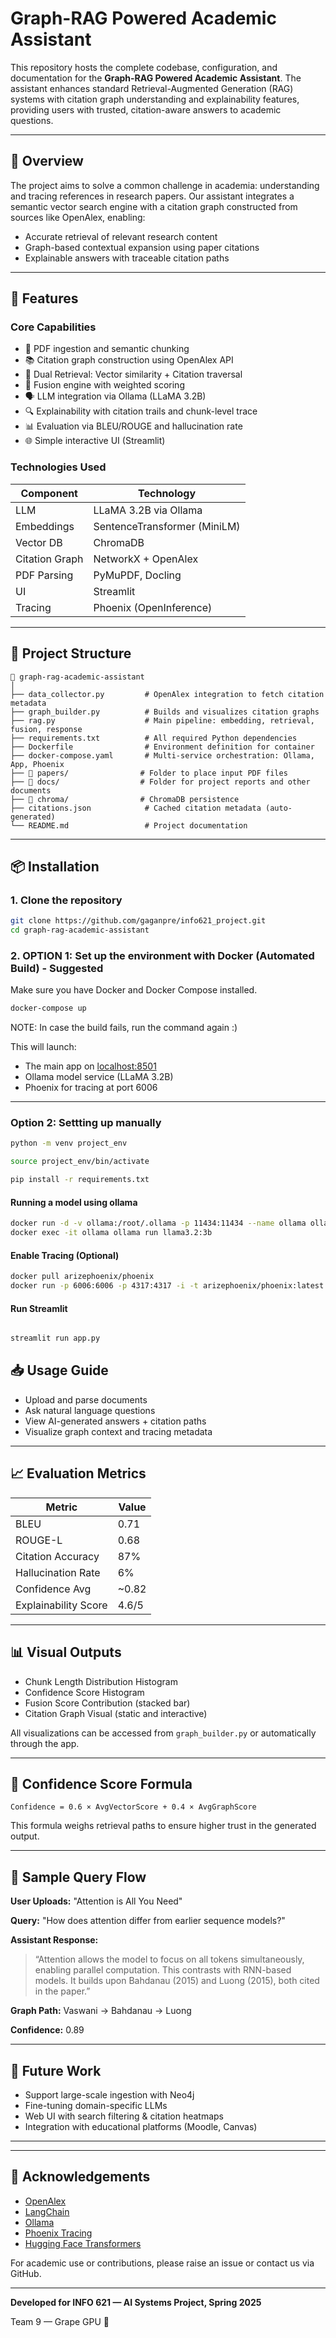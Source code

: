 
# Graph-RAG Powered Academic Assistant

This repository hosts the complete codebase, configuration, and documentation for the **Graph-RAG Powered Academic Assistant**. The assistant enhances standard Retrieval-Augmented Generation (RAG) systems with citation graph understanding and explainability features, providing users with trusted, citation-aware answers to academic questions.

---

## 🧠 Overview
The project aims to solve a common challenge in academia: understanding and tracing references in research papers. Our assistant integrates a semantic vector search engine with a citation graph constructed from sources like OpenAlex, enabling:

- Accurate retrieval of relevant research content
- Graph-based contextual expansion using paper citations
- Explainable answers with traceable citation paths

---

## 🚀 Features

### Core Capabilities
- 📄 PDF ingestion and semantic chunking
- 📚 Citation graph construction using OpenAlex API
- 🧭 Dual Retrieval: Vector similarity + Citation traversal
- 🧩 Fusion engine with weighted scoring
- 🗣️ LLM integration via Ollama (LLaMA 3.2B)
- 🔍 Explainability with citation trails and chunk-level trace
- 📊 Evaluation via BLEU/ROUGE and hallucination rate
- 🌐 Simple interactive UI (Streamlit)

### Technologies Used
| Component | Technology |
|----------|------------|
| LLM      | LLaMA 3.2B via Ollama |
| Embeddings | SentenceTransformer (MiniLM) |
| Vector DB | ChromaDB |
| Citation Graph | NetworkX + OpenAlex |
| PDF Parsing | PyMuPDF, Docling |
| UI       | Streamlit |
| Tracing  | Phoenix (OpenInference) |

---

## 📁 Project Structure
```
📂 graph-rag-academic-assistant
│
├── data_collector.py         # OpenAlex integration to fetch citation metadata
├── graph_builder.py          # Builds and visualizes citation graphs
├── rag.py                    # Main pipeline: embedding, retrieval, fusion, response
├── requirements.txt          # All required Python dependencies
├── Dockerfile                # Environment definition for container
├── docker-compose.yaml       # Multi-service orchestration: Ollama, App, Phoenix
├── 📂 papers/                # Folder to place input PDF files
├── 📂 docs/                  # Folder for project reports and other documents  
├── 📂 chroma/                # ChromaDB persistence
├── citations.json            # Cached citation metadata (auto-generated)
└── README.md                 # Project documentation
```

---

## 📦 Installation
### 1. Clone the repository
```bash
git clone https://github.com/gaganpre/info621_project.git
cd graph-rag-academic-assistant
```

### 2. OPTION 1:  Set up the environment with Docker (Automated Build) - Suggested
Make sure you have Docker and Docker Compose installed.
```bash
docker-compose up
```

NOTE: In case the build fails, run the command again :)

This will launch:
- The main app on [localhost:8501](http://localhost:8501)
- Ollama model service (LLaMA 3.2B)
- Phoenix for tracing at port 6006

---


### Option 2: Settting up manually 

```bash 
python -m venv project_env

source project_env/bin/activate

pip install -r requirements.txt


```

#### Running a model using ollama
```bash 
docker run -d -v ollama:/root/.ollama -p 11434:11434 --name ollama ollama/ollama      
docker exec -it ollama ollama run llama3.2:3b
```


#### Enable Tracing (Optional)

```bash
docker pull arizephoenix/phoenix
docker run -p 6006:6006 -p 4317:4317 -i -t arizephoenix/phoenix:latest

```


#### Run Streamlit 

```bash 

streamlit run app.py

```


## 📥 Usage Guide


- Upload and parse documents
- Ask natural language questions
- View AI-generated answers + citation paths
- Visualize graph context and tracing metadata

---

## 📈 Evaluation Metrics
| Metric              | Value  |
|---------------------|--------|
| BLEU                | 0.71   |
| ROUGE-L             | 0.68   |
| Citation Accuracy   | 87%    |
| Hallucination Rate  | 6%     |
| Confidence Avg      | ~0.82  |
| Explainability Score| 4.6/5  |

---

## 📊 Visual Outputs
- Chunk Length Distribution Histogram
- Confidence Score Histogram
- Fusion Score Contribution (stacked bar)
- Citation Graph Visual (static and interactive)

All visualizations can be accessed from `graph_builder.py` or automatically through the app.

---

## 🧮 Confidence Score Formula
```text
Confidence = 0.6 × AvgVectorScore + 0.4 × AvgGraphScore
```
This formula weighs retrieval paths to ensure higher trust in the generated output.

---

## 📌 Sample Query Flow
**User Uploads:** "Attention is All You Need"

**Query:** "How does attention differ from earlier sequence models?"

**Assistant Response:**
> “Attention allows the model to focus on all tokens simultaneously, enabling parallel computation. This contrasts with RNN-based models. It builds upon Bahdanau (2015) and Luong (2015), both cited in the paper.”

**Graph Path:** Vaswani → Bahdanau → Luong

**Confidence:** 0.89

---

## 🔬 Future Work
- Support large-scale ingestion with Neo4j
- Fine-tuning domain-specific LLMs
- Web UI with search filtering & citation heatmaps
- Integration with educational platforms (Moodle, Canvas)

---

---

## 🙌 Acknowledgements
- [OpenAlex](https://openalex.org)
- [LangChain](https://www.langchain.com)
- [Ollama](https://ollama.ai)
- [Phoenix Tracing](https://arize.com/phoenix)
- [Hugging Face Transformers](https://huggingface.co)

For academic use or contributions, please raise an issue or contact us via GitHub.

---

**Developed for INFO 621 — AI Systems Project, Spring 2025**

Team 9 — Grape GPU 🍇
